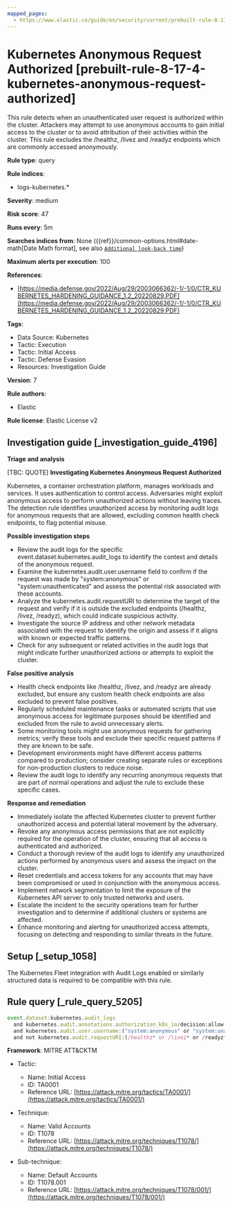 ```yaml
---
mapped_pages:
  - https://www.elastic.co/guide/en/security/current/prebuilt-rule-8-17-4-kubernetes-anonymous-request-authorized.html
---
```


# Kubernetes Anonymous Request Authorized [prebuilt-rule-8-17-4-kubernetes-anonymous-request-authorized]

This rule detects when an unauthenticated user request is authorized within the cluster. Attackers may attempt to use anonymous accounts to gain initial access to the cluster or to avoid attribution of their activities within the cluster. This rule excludes the /healthz, /livez and /readyz endpoints which are commonly accessed anonymously.

**Rule type**: query

**Rule indices**:

* logs-kubernetes.*

**Severity**: medium

**Risk score**: 47

**Runs every**: 5m

**Searches indices from**: None ({{ref}}/common-options.html#date-math[Date Math format], see also [`Additional look-back time`](docs-content://solutions/security/detect-and-alert/create-detection-rule.md#rule-schedule))

**Maximum alerts per execution**: 100

**References**:

* [https://media.defense.gov/2022/Aug/29/2003066362/-1/-1/0/CTR_KUBERNETES_HARDENING_GUIDANCE_1.2_20220829.PDF](https://media.defense.gov/2022/Aug/29/2003066362/-1/-1/0/CTR_KUBERNETES_HARDENING_GUIDANCE_1.2_20220829.PDF)

**Tags**:

* Data Source: Kubernetes
* Tactic: Execution
* Tactic: Initial Access
* Tactic: Defense Evasion
* Resources: Investigation Guide

**Version**: 7

**Rule authors**:

* Elastic

**Rule license**: Elastic License v2

## Investigation guide [_investigation_guide_4196]

**Triage and analysis**

[TBC: QUOTE]
**Investigating Kubernetes Anonymous Request Authorized**

Kubernetes, a container orchestration platform, manages workloads and services. It uses authentication to control access. Adversaries might exploit anonymous access to perform unauthorized actions without leaving traces. The detection rule identifies unauthorized access by monitoring audit logs for anonymous requests that are allowed, excluding common health check endpoints, to flag potential misuse.

**Possible investigation steps**

* Review the audit logs for the specific event.dataset:kubernetes.audit_logs to identify the context and details of the anonymous request.
* Examine the kubernetes.audit.user.username field to confirm if the request was made by "system:anonymous" or "system:unauthenticated" and assess the potential risk associated with these accounts.
* Analyze the kubernetes.audit.requestURI to determine the target of the request and verify if it is outside the excluded endpoints (/healthz, /livez, /readyz), which could indicate suspicious activity.
* Investigate the source IP address and other network metadata associated with the request to identify the origin and assess if it aligns with known or expected traffic patterns.
* Check for any subsequent or related activities in the audit logs that might indicate further unauthorized actions or attempts to exploit the cluster.

**False positive analysis**

* Health check endpoints like /healthz, /livez, and /readyz are already excluded, but ensure any custom health check endpoints are also excluded to prevent false positives.
* Regularly scheduled maintenance tasks or automated scripts that use anonymous access for legitimate purposes should be identified and excluded from the rule to avoid unnecessary alerts.
* Some monitoring tools might use anonymous requests for gathering metrics; verify these tools and exclude their specific request patterns if they are known to be safe.
* Development environments might have different access patterns compared to production; consider creating separate rules or exceptions for non-production clusters to reduce noise.
* Review the audit logs to identify any recurring anonymous requests that are part of normal operations and adjust the rule to exclude these specific cases.

**Response and remediation**

* Immediately isolate the affected Kubernetes cluster to prevent further unauthorized access and potential lateral movement by the adversary.
* Revoke any anonymous access permissions that are not explicitly required for the operation of the cluster, ensuring that all access is authenticated and authorized.
* Conduct a thorough review of the audit logs to identify any unauthorized actions performed by anonymous users and assess the impact on the cluster.
* Reset credentials and access tokens for any accounts that may have been compromised or used in conjunction with the anonymous access.
* Implement network segmentation to limit the exposure of the Kubernetes API server to only trusted networks and users.
* Escalate the incident to the security operations team for further investigation and to determine if additional clusters or systems are affected.
* Enhance monitoring and alerting for unauthorized access attempts, focusing on detecting and responding to similar threats in the future.


## Setup [_setup_1058]

The Kubernetes Fleet integration with Audit Logs enabled or similarly structured data is required to be compatible with this rule.


## Rule query [_rule_query_5205]

```js
event.dataset:kubernetes.audit_logs
  and kubernetes.audit.annotations.authorization_k8s_io/decision:allow
  and kubernetes.audit.user.username:("system:anonymous" or "system:unauthenticated" or not *)
  and not kubernetes.audit.requestURI:(/healthz* or /livez* or /readyz*)
```

**Framework**: MITRE ATT&CKTM

* Tactic:

    * Name: Initial Access
    * ID: TA0001
    * Reference URL: [https://attack.mitre.org/tactics/TA0001/](https://attack.mitre.org/tactics/TA0001/)

* Technique:

    * Name: Valid Accounts
    * ID: T1078
    * Reference URL: [https://attack.mitre.org/techniques/T1078/](https://attack.mitre.org/techniques/T1078/)

* Sub-technique:

    * Name: Default Accounts
    * ID: T1078.001
    * Reference URL: [https://attack.mitre.org/techniques/T1078/001/](https://attack.mitre.org/techniques/T1078/001/)



